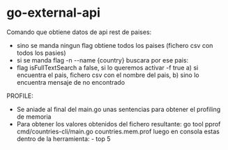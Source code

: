 # go-external-api
Comando que obtiene datos de api rest de paises:

 - sino se manda ningun flag obtiene todos los paises (fichero csv con todos los pasies)
 - si se manda flag -n  --name {country} buscara por ese pais: 
 - flag isFullTextSearch a false, si lo queremos activar -f true
        a) si encuentra el pais, fichero csv con el nombre del pais,
        b) sino lo encuentra mensaje de no encontrado


PROFILE:
  - Se aniade al final del main.go unas sentencias para obtener el profiling de memoria
  - Para obtener los valores obtenidos del fichero resultante:
     go tool pprof cmd/countries-cli/main.go countries.mem.prof
     luego en consola estas dentro de la herramienta: - top 5
